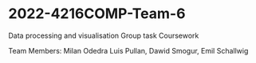 # 2022-4216COMP-Team-6
Data processing and visualisation Group task Coursework

Team Members: Milan Odedra Luis Pullan, Dawid Smogur, Emil Schallwig





